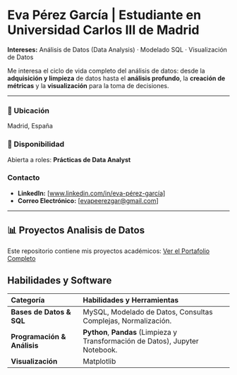# Eva Pérez García | Estudiante en Universidad Carlos III de Madrid

**Intereses:** Análisis de Datos (Data Analysis) · Modelado SQL · Visualización de Datos

Me interesa el ciclo de vida completo del análisis de datos: desde la **adquisición y limpieza** de datos hasta el **análisis profundo**, la **creación de métricas** y la **visualización** para la toma de decisiones.

---

### 📍 Ubicación
Madrid, España

### 💼 Disponibilidad
Abierta a roles: **Prácticas de Data Analyst** 

### Contacto
* **LinkedIn:** [www.linkedin.com/in/eva-pérez-garcía]
* **Correo Electrónico:** [evapeerezgar@gmail.com]

---

## 📊 **Proyectos Analisis de Datos**
Este repositorio contiene mis proyectos académicos:
[Ver el Portafolio Completo](https://github.com/EvaPerezGarcia/Proyectos-Analisis-de-Datos)


## Habilidades y Software

| Categoría | Habilidades y Herramientas |
| :--- | :--- |
| **Bases de Datos & SQL** | MySQL, Modelado de Datos, Consultas Complejas, Normalización. |
| **Programación & Análisis** | **Python**, **Pandas** (Limpieza y Transformación de Datos), Jupyter Notebook. |
| **Visualización** | Matplotlib |
